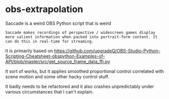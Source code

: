 # obs-extrapolation
Saccade is a weird OBS Python script that is weird

`Saccade makes recordings of perspective / widescreen games display more salient information when packed into portrait-form content. It can do this in real-time for streaming.`

It is primarily based on https://github.com/upgradeQ/OBS-Studio-Python-Scripting-Cheatsheet-obspython-Examples-of-API/blob/master/src/get_source_frame_data_ffi.py

It sort of works, but it applies smoothed proportional control correlated with scene motion and some other hacky control stuff.

It badly needs to be refactored and it also crashes unpredictably under various circumstances that I can't explain.


